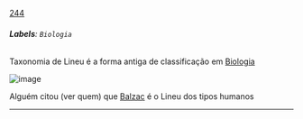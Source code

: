 [244](https://github.com/guilhermeprokisch/ideias/issues/244) 
###### **Labels**: `Biologia`



Taxonomia de Lineu é a forma antiga de classificação em [Biologia](Biologia)


![image](https://user-images.githubusercontent.com/12011070/166125929-df65eb06-dda3-42f3-802a-2c7c1e9008ba.png)


Alguém citou (ver quem) que [Balzac](Balzac)  é o Lineu dos tipos humanos

-------------------------------------------------------------------------------


